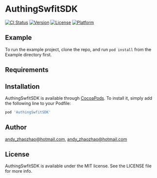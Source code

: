 # AuthingSwfitSDK

[![CI Status](https://img.shields.io/travis/andy_zhaozhao@hotmail.com/AuthingSwfitSDK.svg?style=flat)](https://travis-ci.org/andy_zhaozhao@hotmail.com/AuthingSwfitSDK)
[![Version](https://img.shields.io/cocoapods/v/AuthingSwfitSDK.svg?style=flat)](https://cocoapods.org/pods/AuthingSwfitSDK)
[![License](https://img.shields.io/cocoapods/l/AuthingSwfitSDK.svg?style=flat)](https://cocoapods.org/pods/AuthingSwfitSDK)
[![Platform](https://img.shields.io/cocoapods/p/AuthingSwfitSDK.svg?style=flat)](https://cocoapods.org/pods/AuthingSwfitSDK)

## Example

To run the example project, clone the repo, and run `pod install` from the Example directory first.

## Requirements

## Installation

AuthingSwfitSDK is available through [CocoaPods](https://cocoapods.org). To install
it, simply add the following line to your Podfile:

```ruby
pod 'AuthingSwfitSDK'
```

## Author

andy_zhaozhao@hotmail.com, andy_zhaozhao@hotmail.com

## License

AuthingSwfitSDK is available under the MIT license. See the LICENSE file for more info.
